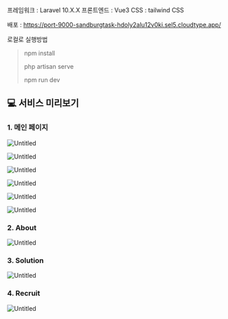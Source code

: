 프레임워크 : Laravel 10.X.X
프론트엔드 : Vue3
CSS : tailwind CSS

배포 : https://port-9000-sandburgtask-hdoly2alu12v0ki.sel5.cloudtype.app/

로컬로 실행방법

>npm install
>
>php artisan serve
>
>npm run dev

## 💻 서비스 미리보기

### 1. 메인 페이지

![Untitled](https://prod-files-secure.s3.us-west-2.amazonaws.com/8d1d64f5-68fa-44c6-a902-09cabf188ee4/724221d7-7305-4985-bfca-97d7bb0d8a68/Untitled.png)

![Untitled](https://prod-files-secure.s3.us-west-2.amazonaws.com/8d1d64f5-68fa-44c6-a902-09cabf188ee4/98213953-d0b1-4435-92db-9d692cc8623e/Untitled.png)

![Untitled](https://prod-files-secure.s3.us-west-2.amazonaws.com/8d1d64f5-68fa-44c6-a902-09cabf188ee4/d82435b5-bdb4-45fb-9d72-caa659adccc4/Untitled.png)

![Untitled](https://prod-files-secure.s3.us-west-2.amazonaws.com/8d1d64f5-68fa-44c6-a902-09cabf188ee4/f2b5d022-6359-4007-ba44-9387c20e04e4/Untitled.png)

![Untitled](https://prod-files-secure.s3.us-west-2.amazonaws.com/8d1d64f5-68fa-44c6-a902-09cabf188ee4/cf758dfd-4f65-4b08-ac3d-b11287a1f529/Untitled.png)

![Untitled](https://prod-files-secure.s3.us-west-2.amazonaws.com/8d1d64f5-68fa-44c6-a902-09cabf188ee4/19e95c3b-45a5-4608-a0be-615e78e8f547/Untitled.png)

### 2. About

![Untitled](https://prod-files-secure.s3.us-west-2.amazonaws.com/8d1d64f5-68fa-44c6-a902-09cabf188ee4/e31cd58b-8e81-456c-8e53-ea1fc7a85df4/Untitled.png)

### 3.  Solution

![Untitled](https://prod-files-secure.s3.us-west-2.amazonaws.com/8d1d64f5-68fa-44c6-a902-09cabf188ee4/e48f2729-9f41-46f7-9fbe-0456157e7765/Untitled.png)

### 4.  Recruit

![Untitled](https://prod-files-secure.s3.us-west-2.amazonaws.com/8d1d64f5-68fa-44c6-a902-09cabf188ee4/d633d7a2-d6e1-4f2f-bbf5-73ddef6dc175/Untitled.png)
